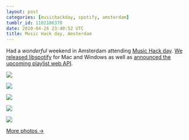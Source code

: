 ```yaml
---
layout: post
categories: [musichackday, spotify, amsterdam]
tumblr_id: 1102106370  
date: 2010-04-26 23:40:52 UTC
title: Music Hack day, Amsterdam
---
```


Had a *wonderful* weekend in Amsterdam attending [Music Hack day](http://amsterdam.musichackday.org/). [We released libspotify](http://developer.spotify.com/blog/archives/2010/04/24/libspotify-004-adds-support-for-mac-os-x-and-windows/) for Mac and Windows as well as [announced the upcoming playlist web API](http://github.com/spotify/playlist-api).

[<img src="http://farm4.static.flickr.com/3130/4556327402_ed8d55f281_b.jpg">](http://www.flickr.com/photos/rsms/sets/72157623939351964/)<br>

[<img src="http://farm4.static.flickr.com/3565/4555695317_4802d637cf_b.jpg">](http://www.flickr.com/photos/rsms/sets/72157623939351964/)

<!--more-->

[<img src="http://farm5.static.flickr.com/4059/4555696101_2b1a161808_b.jpg">](http://www.flickr.com/photos/rsms/sets/72157623939351964/)

[<img src="http://farm4.static.flickr.com/3170/4555697181_bfea6acd6e_b.jpg">](http://www.flickr.com/photos/rsms/sets/72157623939351964/)

[<img src="http://farm5.static.flickr.com/4005/4555698891_980b63d6f2_b.jpg">](http://www.flickr.com/photos/rsms/sets/72157623939351964/)

[More photos →](http://www.flickr.com/photos/rsms/sets/72157623939351964/)
